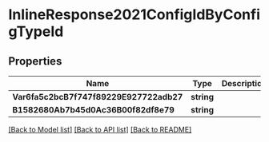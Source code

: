 # InlineResponse2021ConfigIdByConfigTypeId

## Properties

Name | Type | Description | Notes
------------ | ------------- | ------------- | -------------
**Var6fa5c2bcB7f747f89229E927722adb27** | **string** |  | [optional] 
**B1582680Ab7b45d0Ac36B00f82df8e79** | **string** |  | [optional] 

[[Back to Model list]](../README.md#documentation-for-models) [[Back to API list]](../README.md#documentation-for-api-endpoints) [[Back to README]](../README.md)


